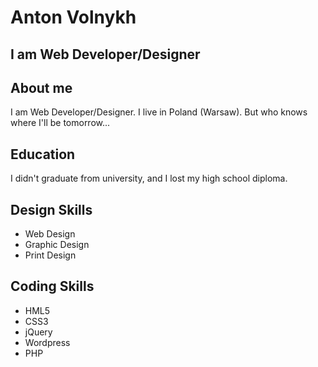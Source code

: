 # Anton Volnykh
## I am Web Developer/Designer

## About me
I am Web Developer/Designer. 
I live in Poland (Warsaw). But who knows where I'll be tomorrow...

## Education
I didn't graduate from university, and I lost my high school diploma.

## Design Skills
+ Web Design
+ Graphic Design
+ Print Design

## Coding Skills
+ HML5
+ CSS3
+ jQuery
+ Wordpress
+ PHP

